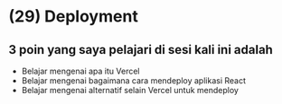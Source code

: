 # (29) Deployment

## 3 poin yang saya pelajari di sesi kali ini adalah

- Belajar mengenai apa itu Vercel
- Belajar mengenai bagaimana cara mendeploy aplikasi React
- Belajar mengenai alternatif selain Vercel untuk mendeploy
